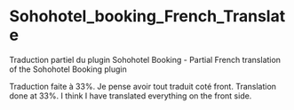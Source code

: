 # Sohohotel_booking_French_Translate
Traduction partiel du plugin Sohohotel Booking - Partial French translation of the Sohohotel Booking plugin

Traduction faite à 33%. Je pense avoir tout traduit coté front.
Translation done at 33%. I think I have translated everything on the front side.
